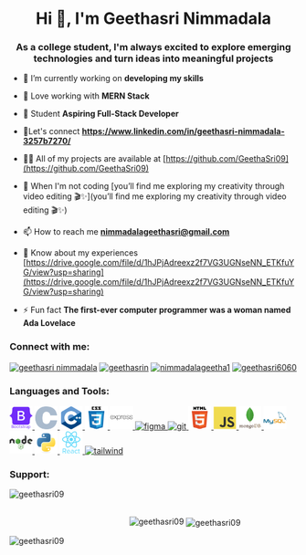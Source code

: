 <h1 align="center">Hi 👋, I'm Geethasri Nimmadala</h1>
<h3 align="center">As a college student, I'm always excited to explore emerging technologies and turn ideas into meaningful projects</h3>

- 🔭 I’m currently working on **developing my skills**

- 🌱 Love working with **MERN Stack**

- 👯 Student **Aspiring Full-Stack Developer**

- 🤝Let's connect **https://www.linkedin.com/in/geethasri-nimmadala-3257b7270/**

- 👨‍💻 All of my projects are available at [https://github.com/GeethaSri09](https://github.com/GeethaSri09)

- 📝 When I'm not coding [you’ll find me exploring my creativity through video editing 🎬✨](you’ll find me exploring my creativity through video editing 🎬✨)

- 📫 How to reach me **nimmadalageethasri@gmail.com**

- 📄 Know about my experiences [https://drive.google.com/file/d/1hJPjAdreexz2f7VG3UGNseNN_ETKfuYG/view?usp=sharing](https://drive.google.com/file/d/1hJPjAdreexz2f7VG3UGNseNN_ETKfuYG/view?usp=sharing)

- ⚡ Fun fact **The first-ever computer programmer was a woman named Ada Lovelace**

<h3 align="left">Connect with me:</h3>
<p align="left">
<a href="https://linkedin.com/in/geethasri nimmadala" target="blank"><img align="center" src="https://raw.githubusercontent.com/rahuldkjain/github-profile-readme-generator/master/src/images/icons/Social/linked-in-alt.svg" alt="geethasri nimmadala" height="30" width="40" /></a>
<a href="https://www.codechef.com/users/geethasrin" target="blank"><img align="center" src="https://cdn.jsdelivr.net/npm/simple-icons@3.1.0/icons/codechef.svg" alt="geethasrin" height="30" width="40" /></a>
<a href="https://www.hackerrank.com/nimmadalageetha1" target="blank"><img align="center" src="https://raw.githubusercontent.com/rahuldkjain/github-profile-readme-generator/master/src/images/icons/Social/hackerrank.svg" alt="nimmadalageetha1" height="30" width="40" /></a>
<a href="https://www.leetcode.com/geethasri6060" target="blank"><img align="center" src="https://raw.githubusercontent.com/rahuldkjain/github-profile-readme-generator/master/src/images/icons/Social/leet-code.svg" alt="geethasri6060" height="30" width="40" /></a>
</p>

<h3 align="left">Languages and Tools:</h3>
<p align="left"> <a href="https://getbootstrap.com" target="_blank" rel="noreferrer"> <img src="https://raw.githubusercontent.com/devicons/devicon/master/icons/bootstrap/bootstrap-plain-wordmark.svg" alt="bootstrap" width="40" height="40"/> </a> <a href="https://www.cprogramming.com/" target="_blank" rel="noreferrer"> <img src="https://raw.githubusercontent.com/devicons/devicon/master/icons/c/c-original.svg" alt="c" width="40" height="40"/> </a> <a href="https://www.w3schools.com/cpp/" target="_blank" rel="noreferrer"> <img src="https://raw.githubusercontent.com/devicons/devicon/master/icons/cplusplus/cplusplus-original.svg" alt="cplusplus" width="40" height="40"/> </a> <a href="https://www.w3schools.com/css/" target="_blank" rel="noreferrer"> <img src="https://raw.githubusercontent.com/devicons/devicon/master/icons/css3/css3-original-wordmark.svg" alt="css3" width="40" height="40"/> </a> <a href="https://expressjs.com" target="_blank" rel="noreferrer"> <img src="https://raw.githubusercontent.com/devicons/devicon/master/icons/express/express-original-wordmark.svg" alt="express" width="40" height="40"/> </a> <a href="https://www.figma.com/" target="_blank" rel="noreferrer"> <img src="https://www.vectorlogo.zone/logos/figma/figma-icon.svg" alt="figma" width="40" height="40"/> </a> <a href="https://git-scm.com/" target="_blank" rel="noreferrer"> <img src="https://www.vectorlogo.zone/logos/git-scm/git-scm-icon.svg" alt="git" width="40" height="40"/> </a> <a href="https://www.w3.org/html/" target="_blank" rel="noreferrer"> <img src="https://raw.githubusercontent.com/devicons/devicon/master/icons/html5/html5-original-wordmark.svg" alt="html5" width="40" height="40"/> </a> <a href="https://developer.mozilla.org/en-US/docs/Web/JavaScript" target="_blank" rel="noreferrer"> <img src="https://raw.githubusercontent.com/devicons/devicon/master/icons/javascript/javascript-original.svg" alt="javascript" width="40" height="40"/> </a> <a href="https://www.mongodb.com/" target="_blank" rel="noreferrer"> <img src="https://raw.githubusercontent.com/devicons/devicon/master/icons/mongodb/mongodb-original-wordmark.svg" alt="mongodb" width="40" height="40"/> </a> <a href="https://www.mysql.com/" target="_blank" rel="noreferrer"> <img src="https://raw.githubusercontent.com/devicons/devicon/master/icons/mysql/mysql-original-wordmark.svg" alt="mysql" width="40" height="40"/> </a> <a href="https://nodejs.org" target="_blank" rel="noreferrer"> <img src="https://raw.githubusercontent.com/devicons/devicon/master/icons/nodejs/nodejs-original-wordmark.svg" alt="nodejs" width="40" height="40"/> </a> <a href="https://www.python.org" target="_blank" rel="noreferrer"> <img src="https://raw.githubusercontent.com/devicons/devicon/master/icons/python/python-original.svg" alt="python" width="40" height="40"/> </a> <a href="https://reactjs.org/" target="_blank" rel="noreferrer"> <img src="https://raw.githubusercontent.com/devicons/devicon/master/icons/react/react-original-wordmark.svg" alt="react" width="40" height="40"/> </a> <a href="https://tailwindcss.com/" target="_blank" rel="noreferrer"> <img src="https://www.vectorlogo.zone/logos/tailwindcss/tailwindcss-icon.svg" alt="tailwind" width="40" height="40"/> </a> </p>

<h3 align="left">Support:</h3>
<p><a href="https://www.buymeacoffee.com/geethasri09"> <img align="left" src="https://cdn.buymeacoffee.com/buttons/v2/default-yellow.png" height="50" width="210" alt="geethasri09" /></a></p><br><br>

<p><img align="left" src="https://github-readme-stats.vercel.app/api/top-langs?username=geethasri09&show_icons=true&locale=en&layout=compact" alt="geethasri09" /></p>

<p>&nbsp;<img align="center" src="https://github-readme-stats.vercel.app/api?username=geethasri09&show_icons=true&locale=en" alt="geethasri09" /></p>

<p><img align="center" src="https://github-readme-streak-stats.herokuapp.com/?user=geethasri09&" alt="geethasri09" /></p>
